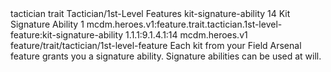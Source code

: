 <ability>
  <metadata>
    <class>tactician</class>
    <feature_type>trait</feature_type>
    <file_dpath>Tactician/1st-Level Features</file_dpath>
    <item_id>kit-signature-ability</item_id>
    <item_index>14</item_index>
    <item_name>Kit Signature Ability</item_name>
    <level>1</level>
    <scc>mcdm.heroes.v1:feature.trait.tactician.1st-level-feature:kit-signature-ability</scc>
    <scdc>1.1.1:9.1.4.1:14</scdc>
    <source>mcdm.heroes.v1</source>
    <type>feature/trait/tactician/1st-level-feature</type>
  </metadata>
  <effects>
    <effect type="mundane">Each kit from your Field Arsenal feature grants you a signature ability. Signature abilities can be used at will.</effect>
  </effects>
</ability>
